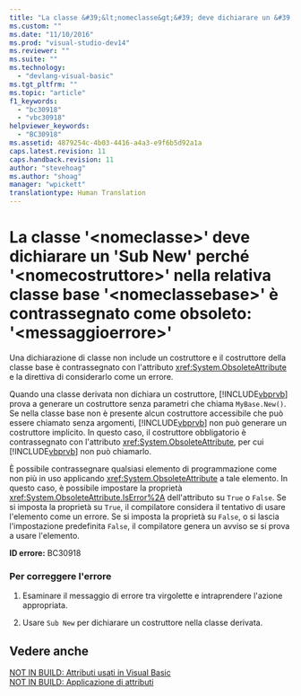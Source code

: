 ```yaml
---
title: "La classe &#39;&lt;nomeclasse&gt;&#39; deve dichiarare un &#39;Sub New&#39; perch&#233; &#39;&lt;nomecostruttore&gt;&#39; nella relativa classe base &#39;&lt;nomeclassebase&gt;&#39; &#232; contrassegnato come obsoleto: &#39;&lt;messaggioerrore&gt;&#39; | Microsoft Docs"
ms.custom: ""
ms.date: "11/10/2016"
ms.prod: "visual-studio-dev14"
ms.reviewer: ""
ms.suite: ""
ms.technology: 
  - "devlang-visual-basic"
ms.tgt_pltfrm: ""
ms.topic: "article"
f1_keywords: 
  - "bc30918"
  - "vbc30918"
helpviewer_keywords: 
  - "BC30918"
ms.assetid: 4879254c-4b03-4416-a4a3-e9f6b5d92a1a
caps.latest.revision: 11
caps.handback.revision: 11
author: "stevehoag"
ms.author: "shoag"
manager: "wpickett"
translationtype: Human Translation
---
```

# La classe &#39;&lt;nomeclasse&gt;&#39; deve dichiarare un &#39;Sub New&#39; perch&#233; &#39;&lt;nomecostruttore&gt;&#39; nella relativa classe base &#39;&lt;nomeclassebase&gt;&#39; &#232; contrassegnato come obsoleto: &#39;&lt;messaggioerrore&gt;&#39;
Una dichiarazione di classe non include un costruttore e il costruttore della classe base è contrassegnato con l'attributo <xref:System.ObsoleteAttribute> e la direttiva di considerarlo come un errore.  
  
 Quando una classe derivata non dichiara un costruttore, [!INCLUDE[vbprvb](../../csharp/programming-guide/concepts/linq/includes/vbprvb_md.md)] prova a generare un costruttore senza parametri che chiama `MyBase.New()`. Se nella classe base non è presente alcun costruttore accessibile che può essere chiamato senza argomenti, [!INCLUDE[vbprvb](../../csharp/programming-guide/concepts/linq/includes/vbprvb_md.md)] non può generare un costruttore implicito. In questo caso, il costruttore obbligatorio è contrassegnato con l'attributo <xref:System.ObsoleteAttribute>, per cui [!INCLUDE[vbprvb](../../csharp/programming-guide/concepts/linq/includes/vbprvb_md.md)] non può chiamarlo.  
  
 È possibile contrassegnare qualsiasi elemento di programmazione come non più in uso applicando <xref:System.ObsoleteAttribute> a tale elemento. In questo caso, è possibile impostare la proprietà <xref:System.ObsoleteAttribute.IsError%2A> dell'attributo su `True` o `False`. Se si imposta la proprietà su `True`, il compilatore considera il tentativo di usare l'elemento come un errore. Se si imposta la proprietà su `False`, o si lascia l'impostazione predefinita `False`, il compilatore genera un avviso se si prova a usare l'elemento.  
  
 **ID errore:** BC30918  
  
### Per correggere l'errore  
  
1.  Esaminare il messaggio di errore tra virgolette e intraprendere l'azione appropriata.  
  
2.  Usare `Sub New` per dichiarare un costruttore nella classe derivata.  
  
## Vedere anche  
 [NOT IN BUILD: Attributi usati in Visual Basic](http://msdn.microsoft.com/it-it/22231318-8a40-49af-9245-e0aab723563b)   
 [NOT IN BUILD: Applicazione di attributi](http://msdn.microsoft.com/it-it/2b1703ed-4437-49b3-bc0b-568094324f47)